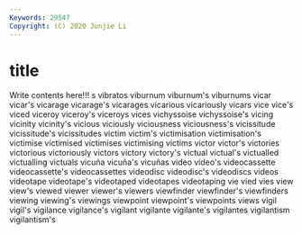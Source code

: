 ```yaml
---
Keywords: 29547
Copyright: (C) 2020 Junjie Li
---
```


# title

Write contents here!!!
s 
vibratos 
viburnum 
viburnum's 
viburnums 
vicar
vicar's 
vicarage 
vicarage's 
vicarages 
vicarious 
vicariously 
vicars 
vice 
vice's 
viced
viceroy 
viceroy's 
viceroys 
vices 
vichyssoise 
vichyssoise's 
vicing 
vicinity 
vicinity's 
vicious
viciously 
viciousness 
viciousness's 
vicissitude 
vicissitude's 
vicissitudes 
victim 
victim's 
victimisation 
victimisation's
victimise 
victimised 
victimises 
victimising 
victims 
victor 
victor's 
victories 
victorious 
victoriously
victors 
victory 
victory's 
victual 
victual's 
victualled 
victualling 
victuals 
vicuña 
vicuña's
vicuñas 
video 
video's 
videocassette 
videocassette's 
videocassettes 
videodisc 
videodisc's 
videodiscs 
videos
videotape 
videotape's 
videotaped 
videotapes 
videotaping 
vie 
vied 
vies 
view 
view's
viewed 
viewer 
viewer's 
viewers 
viewfinder 
viewfinder's 
viewfinders 
viewing 
viewing's 
viewings
viewpoint 
viewpoint's 
viewpoints 
views 
vigil 
vigil's 
vigilance 
vigilance's 
vigilant 
vigilante
vigilante's 
vigilantes 
vigilantism 
vigilantism's 
